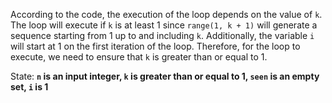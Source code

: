 According to the code, the execution of the loop depends on the value of `k`. The loop will execute if `k` is at least 1 since `range(1, k + 1)` will generate a sequence starting from 1 up to and including `k`. Additionally, the variable `i` will start at 1 on the first iteration of the loop. Therefore, for the loop to execute, we need to ensure that `k` is greater than or equal to 1. 

State: **`n` is an input integer, `k` is greater than or equal to 1, `seen` is an empty set, `i` is 1**